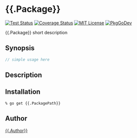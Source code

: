 {{.Package}}
=======

[![Test Status](https://github.com/{{.Owner}}/{{.Package}}/workflows/test/badge.svg?branch={{.Branch}})][actions]
[![Coverage Status](https://coveralls.io/repos/{{.Owner}}/{{.Package}}/badge.svg?branch={{.Branch}})][coveralls]
[![MIT License](http://img.shields.io/badge/license-MIT-blue.svg?style=flat-square)][license]
[![PkgGoDev](https://pkg.go.dev/badge/{{.PackagePath}})][PkgGoDev]

[actions]: https://github.com/{{.Owner}}/{{.Package}}/actions?workflow=test
[coveralls]: https://coveralls.io/r/{{.Owner}}/{{.Package}}?branch={{.Branch}}
[license]: https://{{.GitHubHost}}/{{.Owner}}/{{.Package}}/blob/{{.Branch}}/LICENSE
[PkgGoDev]: https://pkg.go.dev/{{.PackagePath}}

{{.Package}} short description

## Synopsis

```go
// simple usage here
```

## Description

## Installation

```console
% go get {{.PackagePath}}
```

## Author

[{{.Author}}](https://{{.GitHubHost}}/{{.Author}})
